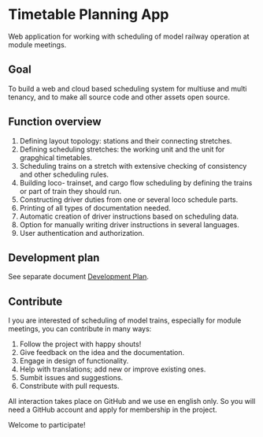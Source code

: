 # Timetable Planning App
Web application for working with scheduling of model railway operation at module meetings.

## Goal
To build a web and cloud based scheduling system for multiuse and multi tenancy, and
to make all source code and other assets open source.

## Function overview
1. Defining layout topology: stations and their connecting stretches.
2. Defining scheduling stretches: the working unit and the unit for grapghical timetables.
2. Scheduling trains on a stretch with extensive checking of consistency and other scheduling rules.
4. Building loco- trainset, and cargo flow scheduling by defining the trains or part of train they should run.
5. Constructing driver duties from one or several loco schedule parts.
6. Printing of all types of documentation needed.
7. Automatic creation of driver instructions based on scheduling data.
8. Option for manually writing driver instructions in several languages.
9. User authentication and authorization.

## Development plan
See separate document [Development Plan](/wiki/Development-Plan).

## Contribute
I you are interested of scheduling of model trains, especially for module meetings, you can contribute in many ways:
1. Follow the project with happy shouts!
2. Give feedback on the idea and the documentation.
3. Engage in design of functionality.
4. Help with translations; add new or improve existing ones.
5. Sumbit issues and suggestions.
6. Constribute with pull requests.

All interaction takes place on GitHub and we use en english only.
So you will need a GitHub account and apply for membership in the project.

Welcome to participate!
